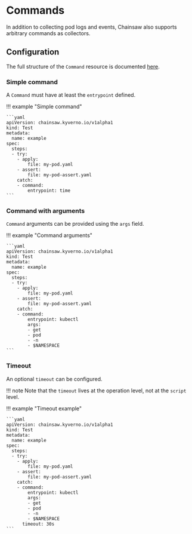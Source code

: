 # Commands

In addition to collecting pod logs and events, Chainsaw also supports arbitrary commands as collectors.

## Configuration

The full structure of the `Command` resource is documented [here](../../apis/chainsaw.v1alpha1.md#chainsaw-kyverno-io-v1alpha1-Command).

### Simple command

A `Command` must have at least the `entrypoint` defined.

!!! example "Simple command"

    ```yaml
    apiVersion: chainsaw.kyverno.io/v1alpha1
    kind: Test
    metadata:
      name: example
    spec:
      steps:
      - try:
        - apply:
            file: my-pod.yaml
        - assert:
            file: my-pod-assert.yaml
        catch:
        - command:
            entrypoint: time
    ```

### Command with arguments

`Command` arguments can be provided using the `args` field.

!!! example "Command arguments"

    ```yaml
    apiVersion: chainsaw.kyverno.io/v1alpha1
    kind: Test
    metadata:
      name: example
    spec:
      steps:
      - try:
        - apply:
            file: my-pod.yaml
        - assert:
            file: my-pod-assert.yaml
        catch:
        - command:
            entrypoint: kubectl
            args:
            - get
            - pod
            - -n
            - $NAMESPACE
    ```

### Timeout

An optional `timeout` can be configured.

!!! note
    Note that the `timeout` lives at the operation level, not at the `script` level.

!!! example "Timeout example"

    ```yaml
    apiVersion: chainsaw.kyverno.io/v1alpha1
    kind: Test
    metadata:
      name: example
    spec:
      steps:
      - try:
        - apply:
            file: my-pod.yaml
        - assert:
            file: my-pod-assert.yaml
        catch:
        - command:
            entrypoint: kubectl
            args:
            - get
            - pod
            - -n
            - $NAMESPACE
          timeout: 30s
    ```
